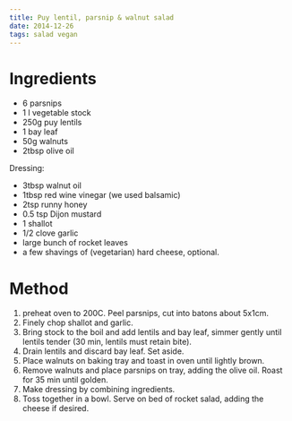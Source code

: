 ```yaml
---
title: Puy lentil, parsnip & walnut salad
date: 2014-12-26
tags: salad vegan
---
```


Ingredients
===========

* 6 parsnips
* 1 l vegetable stock
* 250g puy lentils
* 1 bay leaf
* 50g walnuts
* 2tbsp olive oil

Dressing:

* 3tbsp walnut oil
* 1tbsp red wine vinegar (we used balsamic)
* 2tsp runny honey
* 0.5 tsp Dijon mustard
* 1 shallot
* 1/2 clove garlic
* large bunch of rocket leaves
* a few shavings of (vegetarian) hard cheese, optional.

Method 
======

1. preheat oven to 200C. Peel parsnips, cut into batons about 5x1cm. 
2. Finely chop shallot and garlic.
3. Bring stock to the boil and add lentils and bay leaf, simmer gently until lentils tender (30 min, lentils must retain bite).
4. Drain lentils and discard bay leaf. Set aside.
5. Place walnuts on baking tray and toast in oven until lightly brown. 
6. Remove walnuts and place parsnips on tray, adding the olive oil. Roast for 35 min until golden.
7. Make dressing by combining ingredients.
8. Toss together in a bowl. Serve on bed of rocket salad, adding the cheese if desired.
